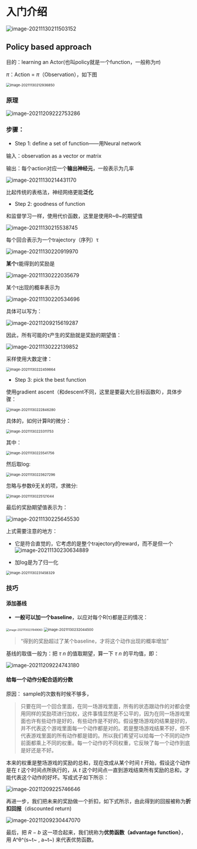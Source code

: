 # 入门介绍

![image-20211130211503152](images/image-20211130211503152.png)

## Policy based approach

目的：learning an Actor(也叫policy就是一个function，一般称为$π$​​​)

$π$：Action = $π$​（Observation），如下图

<img src="images/image-20211130212936850.png" alt="image-20211130212936850" style="zoom: 67%;" />

### 原理

![image-20211209222753286](images/image-20211209222753286.png)

### 步骤：

- Step 1: define a set of function——用Neural network

输入：observation as a vector or matrix

输出：每个action对应一个**输出神经元**，一般表示为几率

![image-20211130214431170](images/image-20211130214431170.png)

比起传统的表格法，神经网络更能**泛化**

- Step 2: goodness of function 

和监督学习一样，使用代价函数，这里是使用R~θ~的期望值

![image-20211130215538745](images/image-20211130215538745.png)

每个回合表示为一个trajectory（序列）τ

![image-20211130220919970](images/image-20211130220919970.png)

**某个**τ能得到的奖励是

![image-20211130222035679](images/image-20211130222035679.png)

某个τ出现的概率表示为

![image-20211130220534696](images/image-20211130220534696.png)

具体可以写为：

![image-20211209215619287](images/image-20211209215619287.png)

因此，所有可能的τ产生的奖励就是奖励的期望值：

![image-20211130222139852](images/image-20211130222139852.png)

采样使用大数定律：

<img src="images/image-20211130222459864.png" alt="image-20211130222459864" style="zoom:67%;" />

- Step 3: pick the best function

使用gradient ascent（和descent不同，这里是要最大化目标函数R），具体步骤：

<img src="images/image-20211130222846280.png" alt="image-20211130222846280" style="zoom:67%;" />

具体的，如何计算R的微分：

<img src="images/image-20211130223311753.png" alt="image-20211130223311753" style="zoom:67%;" />

其中：

<img src="images/image-20211130223541756.png" alt="image-20211130223541756" style="zoom:67%;" />

然后取log:

<img src="images/image-20211130223627296.png" alt="image-20211130223627296" style="zoom:67%;" />

忽略与参数θ无关的项，求微分:

<img src="images/image-20211130225121044.png" alt="image-20211130225121044" style="zoom:67%;" />

最后的奖励期望值表示为：

![image-20211130225645530](images/image-20211130225645530.png)

上式需要注意的地方：

- 它是符合直觉的，它考虑的是整个trajectory的reward，而不是但一个![image-20211130230634889](images/image-20211130230634889.png)

- 加log是为了归一化

<img src="images/image-20211130231458329.png" alt="image-20211130231458329" style="zoom:67%;" />

### 技巧

#### 添加基线

- **一般可以加一个baseline**，以应对每个R(τ)都是正的情况：

<img src="images/image-20211130231949063.png" alt="image-20211130231949063" style="zoom: 50%;" />

<img src="images/image-20211130232044500.png" alt="image-20211130232044500" style="zoom:67%;" />

> “得到的奖励超过了某个baseline，才将这个动作出现的概率增加”

基线的取值一般为：把 *τ* *n* 的值取期望，算一下 *τ* *n* 的平均值，即：

![image-20211209224743180](images/image-20211209224743180.png)

#### 给每一个动作分配合适的分数

原因： sample的次数有时候不够多，

> 只要在同一个回合里面，在同一场游戏里面，所有的状态跟动作的对都会使用同样的奖励项进行加权，这件事情显然是不公平的，因为在同一场游戏里面也许有些动作是好的，有些动作是不好的。假设整场游戏的结果是好的，并不代表这个游戏里面每一个动作都是对的。若是整场游戏结果不好，但不代表游戏里面的所有动作都是错的。所以我们希望可以给每一个不同的动作前面都乘上不同的权重。每一个动作的不同权重，它反映了每一个动作到底是好还是不好。

本来的权重是整场游戏的奖励的总和，现在改成从某个时间 *t* 开始，假设这个动作是在 *t* 这个时间点所执行的，从 *t* 这个时间点一直到游戏结束所有奖励的总和，才能代表这个动作的好坏。写成式子如下所示：

![image-20211209225746646](images/image-20211209225746646.png)

再进一步，我们把未来的奖励做一个折扣，如下式所示，由此得到的回报被称为**折扣回报**（discounted return)

![image-20211209230447070](images/image-20211209230447070.png)

最后，把 *R* *−* *b* 这一项合起来，我们统称为**优势函数（advantage function）**，用 A^θ^(s~t~ , a~t~) 来代表优势函数。


